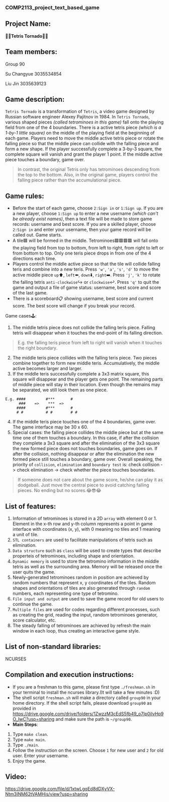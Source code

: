 ### COMP2113_project_text_based_game
## Project Name: 
:large_orange_diamond::large_blue_diamond:**Tetris Tornado**:large_orange_diamond::large_blue_diamond:
## Team members:
Group 90

Su Changyue 3035534854

Liu Jin 3035639123
## Game description:
`Tetris Tornado` is a transformation of `Tetris`, a video game designed by Russian software engineer Alexey Pajitnov in 1984.
In `Tetris Tornado`, various shaped pieces *(called tetrominoes in this game)* fall onto the playing field from one of the 4 boundaries. There is a active tetris piece *(which is a 1-by-1 little square)* on the middle of the playing field at the beginning of each game. Players need to move the middle active tetris piece or rotate the falling piece so that the middle piece can collide with the falling piece and form a new shape. If the player successfully complete a 3-by-3 square, the complete square will vanish and grant the player 1 point. If the middle active piece touches a boundary, game over. 
> In contrast, the original Tetris only has tetrominoes descending from the top to the bottom. Also, in the original game, players control the falling piece rather than the accumulational piece.  
## Game rules:
- Before the start of each game, choose `2:Sign in` or `1:Sign up`. If you are a new player, choose `1:Sign up` to enter a new username *(which can’t be already exist names)*, then a text file will be made to store game records: username and best score. If you are a skilled player, choose `2:Sign in` and enter your username, then your game record will be called out. Game starts.
- A tile:blue_square: will be formed in the middle. Tetrominoes:green_square::green_square::green_square::green_square: will fall onto the playing field from top to bottom, from left to right, from right to left or from bottom to top. Only one teris piece drops in from one of the 4 directions each time.
- Players control the middle active piece so that the tile will collide falling teris and combine into a new teris. Press `'w'`, `'a'`, `'s'`, `'d'` to move the active middle piece `up`:arrow_up:, `left`:arrow_left:, `down`:arrow_down:, `right`:arrow_right:. Press `'j'`, `'k'` to rotate the falling tetris `anti-clockwise`:arrow_right_hook: or `clockwise`:leftwards_arrow_with_hook:. Press `'q'` to quit the game and output a file of game status: username, best score and score of the last game.
- There is a scoreboard:clipboard: showing username, best score and current score. The best score will change if you break your record. 

Game cases:joystick::

1. The middle tetris piece does not collide the falling teris piece. Falling tetris will disappear when it touches the end-point of its falling direction.
> E.g. the falling teris piece from left to right will vanish when it touches the right boundary.
2. The middle teris piece collides with the falling teris piece. Two pieces combine together to form new middle teris. Accumulatively, the middle active becomes larger and larger.
3. If the middle teris successfully complete a 3x3 matrix square, this square will disappear and the player gets one point. The remaining parts of middle piece will stay in their location. Even though the remains may be separated, we still look them as one piece.
```
E.g. ####         #***       #
      ###    =>    ***  =>       
     ####         #***       #                 
     # #          # #        # #
```
4. If the middle teris piece touches one of the 4 boundaries, game over. The game interface may be 30 x 60.
5. Special cases: the falling piece collides the middle piece but at the same time one of them touches a boundary. In this case, if after the collision they complete a 3x3 square and after the elimination of the 3x3 square the new formed piece does not touches boundaries, game goes on. If after the collision, nothing disappear or after the elimination the new formed piece still touches a boundary, game over. Overall speaking, the priority of `collision`, `elimination` and `boundary test` is: check collision -> check elimination -> check whether the piece touches boundaries. 
> If someone does not care about the game score, he/she can play it as dodgeball. Just move the central piece to avoid catching falling pieces. No ending but no scores.:joy::sunglasses::joy: 
## List of features:
1. Information of tetrominoes is stored in a 2D `array` with element 0 or 1. Element in the x-th row and y-th column represents a point in game interface with coordinates (x, y), with 0 meaning no tiles and 1 meaning a unit of tile.
2. `STL containers` are used to facilitate manipulations of tetris such as elimination.
3. `Data structure` such as `class` will be used to create types that describe properteis of tetrominoes, including shape and orientation.
4. `Dynamic memory` is used to store the tetromino information in the middle tetris as well as the surrounding area. Memory will be released once the user quits the game.
5. Newly-generated tetrominoes random in position are achieved by random numbers that represent x, y coordinates of the tiles. Random shapes and orientations of tiles are also generated through `random` numbers, each representing one type of tetromino.
6. `File input and output` are used to save the game record for old users to continue the game.
7. `Multiple files` are used for codes regarding different processes, such as creating the grid, reading the input, random tetrominoes generator, score calculator, etc.
8. The steady falling of tetrominoes are achieved by refresh the main window in each loop, thus creating an interactive game style.
## List of non-standard libraries:
NCURSES
## Compilation and execution instructions:
- If you are a freshman to this game, please first type `./freshman.sh` in your terminal to install the ncurses library.(It will take a few minutes :D)
- The shell script `freshman.sh` will make a directory called `group90` in your home directory. If the shell script fails, please download `group90` as provided in https://drive.google.com/drive/folders/1ZwzzM3cEdS5fb49_o7Ip0iIvHp9O_IwC?usp=sharing and make sure the path is `~/group90`.
- **Main Steps**:
1. Type `make clean`.
2. Type `make main`.
3. Type `./main`.
4. Follow the instruction on the screen. Choose `1` for new user and `2` for old user. Enter your username.
5. Enjoy the game. 
## Video: 
https://drive.google.com/file/d/1xtwLgqEd8dDXyVX-Ntm3INM62tVAMHis/view?usp=sharing
